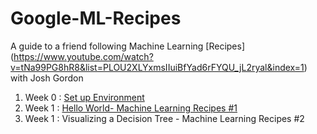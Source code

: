 # Google-ML-Recipes
A guide to a friend following Machine Learning [Recipes] (https://www.youtube.com/watch?v=tNa99PG8hR8&list=PLOU2XLYxmsIIuiBfYad6rFYQU_jL2ryal&index=1) with Josh Gordon

1. Week 0 : [Set up Environment](https://nbviewer.jupyter.org/github/habinez/Google-ML-Recipes/blob/master/00_Week%200%20Environment%20Set%20Up.ipynb)
2. Week 1 : [Hello World- Machine Learning Recipes #1](https://nbviewer.jupyter.org/github/habinez/Google-ML-Recipes/blob/master/01_Week%201%20Hello%20World.ipynb)
3. Week 1 : Visualizing a Decision Tree - Machine Learning Recipes #2
